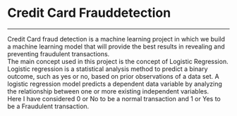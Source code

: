 # Credit Card Frauddetection
<hr>

Credit Card fraud detection is a machine learning project in which we build a machine learning model that will provide the best results in revealing and preventing fraudulent transactions.
<br>
The main concept used in this project is the concept of Logistic Regression.
Logistic regression is a statistical analysis method to predict a binary outcome, such as yes or no, based on prior observations of a data set. A logistic regression model predicts a dependent data variable by analyzing the relationship between one or more existing independent variables.<br>
Here I have considered 0 or No to be a normal transaction and 1 or Yes to be a Fraudulent transaction.<br>
